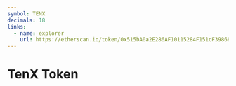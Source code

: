 ```yaml
---
symbol: TENX
decimals: 18
links:
  - name: explorer
    url: https://etherscan.io/token/0x515bA0a2E286AF10115284F151cF398688A69170
---
```


# TenX Token
